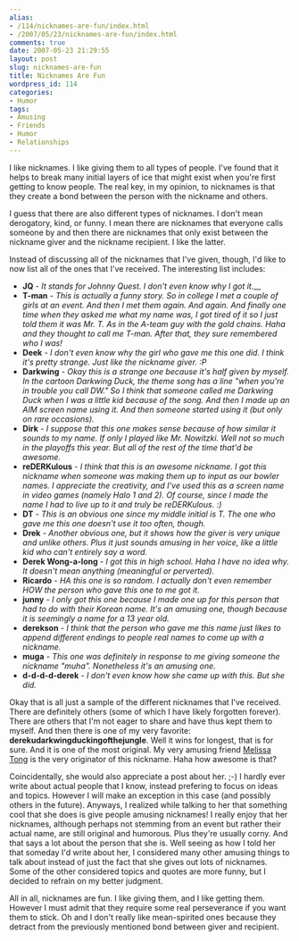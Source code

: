 ```yaml
---
alias:
- /114/nicknames-are-fun/index.html
- /2007/05/23/nicknames-are-fun/index.html
comments: true
date: 2007-05-23 21:29:55
layout: post
slug: nicknames-are-fun
title: Nicknames Are Fun
wordpress_id: 114
categories:
- Humor
tags:
- Amusing
- Friends
- Humor
- Relationships
---
```


I like nicknames. I like giving them to all types of people. I've found that it helps to break many initial layers of ice that might exist when you're first getting to know people. The real key, in my opinion, to nicknames is that they create a bond between the person with the nickname and others.

I guess that there are also different types of nicknames. I don't mean derogatory, kind, or funny. I mean there are nicknames that everyone calls someone by and then there are nicknames that only exist between the nickname giver and the nickname recipient. I like the latter.

Instead of discussing all of the nicknames that I've given, though, I'd like to now list all of the ones that I've received. The interesting list includes:

  * **JQ** - _It stands for Johnny Quest. I don't even know why I got it.___
  * **T-man** - _This is actually a funny story. So in college I met a couple of girls at an event. And then I met them again. And again. And finally one time when they asked me what my name was, I got tired of it so I just told them it was Mr. T. As in the A-team guy with the gold chains. Haha and they thought to call me T-man. After that, they sure remembered who I was!_
  * **Deek** - _I don't even know why the girl who gave me this one did. I think it's pretty strange. Just like the nickname giver. :P_
  * **Darkwing** - _Okay this is a strange one because it's half given by myself. In the cartoon Darkwing Duck, the theme song has a line "when you're in trouble you call DW." So I think that someone called me Darkwing Duck when I was a little kid because of the song. And then I made up an AIM screen name using it. And then someone started using it (but only on rare occasions)._
  * **Dirk** - _I suppose that this one makes sense because of how similar it sounds to my name. If only I played like Mr. Nowitzki. Well not so much in the playoffs this year. But all of the rest of the time that'd be awesome._
  * **reDERKulous** - _I think that this is an awesome nickname. I got this nickname when someone was making them up to input as our bowler names. I appreciate the creativity, and I've used this as a screen name in video games (namely Halo 1 and 2). Of course, since I made the name I had to live up to it and truly be reDERKulous. :)_
  * **DT** - _This is an obvious one since my middle initial is T. The one who gave me this one doesn't use it too often, though._
  * **Drek** - _Another obvious one, but it shows how the giver is very unique and unlike others. Plus it just sounds amusing in her voice, like a little kid who can't entirely say a word._
  * **Derek Wong-a-long** - _I got this in high school. Haha I have no idea why. It doesn't mean anything (meaningful or perverted)._
  * **Ricardo** - _HA this one is so random. I actually don't even remember HOW the person who gave this one to me got it._
  * **junny** - _I only got this one because I made one up for this person that had to do with their Korean name. It's an amusing one, though because it is seemingly a name for a 13 year old._
  * **derekson** - _I think that the person who gave me this name just likes to append different endings to people real names to come up with a nickname._
  * **muga** - _This one was definitely in response to me giving someone the nickname "muha". Nonetheless it's an amusing one._
  * **d-d-d-d-derek** - _I don't even know how she came up with this. But she did._

Okay that is all just a sample of the different nicknames that I've received. There are definitely others (some of which I have likely forgotten forever). There are others that I'm not eager to share and have thus kept them to myself. And then there is one of my very favorite: **derekudarkwingduckingofthejungle**. Well it wins for longest, that is for sure. And it is one of the most original. My very amusing friend [Melissa Tong](http://www.xanga.com/totml715) is the very originator of this nickname. Haha how awesome is that?

Coincidentally, she would also appreciate a post about her. ;-) I hardly ever write about actual people that I know, instead prefering to focus on ideas and topics. However I will make an exception in this case (and possibly others in the future). Anyways, I realized while talking to her that something cool that she does is give people amusing nicknames! I really enjoy that her nicknames, although perhaps not stemming from an event but rather their actual name, are still original and humorous. Plus they're usually corny. And that says a lot about the person that she is. Well seeing as how I told her that someday I'd write about her, I considered many other amusing things to talk about instead of just the fact that she gives out lots of nicknames. Some of the other considered topics and quotes are more funny, but I decided to refrain on my better judgment.

All in all, nicknames are fun. I like giving them, and I like getting them. However I must admit that they require some real perseverance if you want them to stick. Oh and I don't really like mean-spirited ones because they detract from the previously mentioned bond between giver and recipient.
